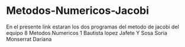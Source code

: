 # Metodos-Numericos-Jacobi
En el presente link estaran los dos programas del metodo de jacobi del equipo 8 Metodos Numericos 1 Bautista lopez Jafete Y Sosa Soria Monserrat Dariana
